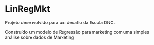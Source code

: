 # LinRegMkt
Projeto desenvolvido para um desafio da Escola DNC.

Construído um modelo de Regressão para marketing com uma simples análise sobre dados de Marketing
